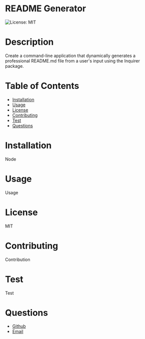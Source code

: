 # README Generator

![License: MIT](https://img.shields.io/badge/License-MIT-brightgreen.svg)

# Description

Create a command-line application that dynamically generates a professional README.md file from a user's input using the Inquirer package.

# Table of Contents

- [Installation](#installation)
- [Usage](#usage)
- [License](#license)
- [Contributing](#contributing)
- [Test](#test)
- [Questions](#questions)

# Installation

<a name="installation"></a>
Node

# Usage

<a name="usage"></a>
Usage

# License

<a name="license"></a>
MIT

# Contributing

<a name="contributing"></a>
Contribution

# Test

<a name="test"></a>
Test

# Questions

<a name="questions"></a>

- [Github](https://github.com/eriksvetlik)
- [Email](mailto:svetlik.erik@gmail.com)
